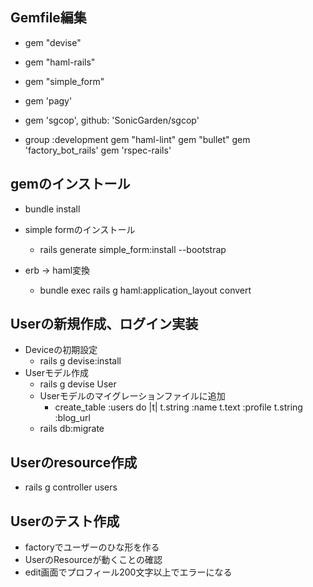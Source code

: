 ## Gemfile編集
- gem "devise"
- gem "haml-rails"
- gem "simple_form"
- gem 'pagy'
- gem 'sgcop', github: 'SonicGarden/sgcop'

- group :development
  gem "haml-lint"
  gem "bullet"
  gem 'factory_bot_rails'
  gem 'rspec-rails'

## gemのインストール
- bundle install

- simple formのインストール
  - rails generate simple_form:install --bootstrap
- erb -> haml変換
  - bundle exec rails g haml:application_layout convert

## Userの新規作成、ログイン実装
- Deviceの初期設定
  - rails g devise:install
- Userモデル作成
  - rails g devise User
  - Userモデルのマイグレーションファイルに追加
    - create_table :users do |t|
      t.string :name
      t.text :profile
      t.string :blog_url
  - rails db:migrate

## Userのresource作成
- rails g controller users

## Userのテスト作成
- factoryでユーザーのひな形を作る
- UserのResourceが動くことの確認
- edit画面でプロフィール200文字以上でエラーになる
